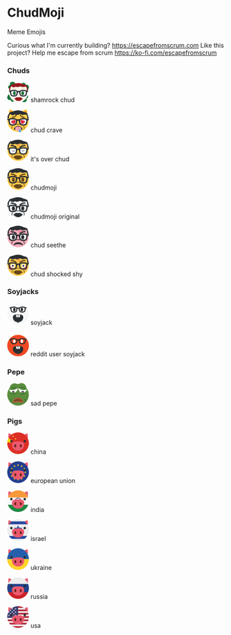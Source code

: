 # ChudMoji
Meme Emojis

Curious what I'm currently building? https://escapefromscrum.com
Like this project? Help me escape from scrum https://ko-fi.com/escapefromscrum

### Chuds
<img src="/emojis/chud4chan.svg" width="50px"> shamrock chud

<img src="/emojis/chudcrave.svg" width="50px"> chud crave

<img src="/emojis/chuditsover.svg" width="50px"> it's over chud

<img src="/emojis/chudmoji.svg" width="50px"> chudmoji

<img src="/emojis/chudoriginal.svg" width="50px"> chudmoji original

<img src="/emojis/chudseethe.svg" width="50px"> chud seethe

<img src="/emojis/chudshy.svg" width="50px"> chud shocked shy

### Soyjacks

<img src="/emojis/soyjack.svg" width="50px"> soyjack

<img src="/emojis/reddituser.svg" width="50px"> reddit user soyjack


### Pepe
<img src="/emojis/sadpepe.svg" width="50px"> sad pepe


### Pigs

<img src="/emojis/chinapig.svg" width="50px"> china

<img src="/emojis/eupig.svg" width="50px"> european union

<img src="/emojis/indiapig.svg" width="50px"> india

<img src="/emojis/israelpig.svg" width="50px"> israel

<img src="/emojis/oinkraine.svg" width="50px"> ukraine

<img src="/emojis/russiapig.svg" width="50px"> russia

<img src="/emojis/usapig.svg" width="50px"> usa








